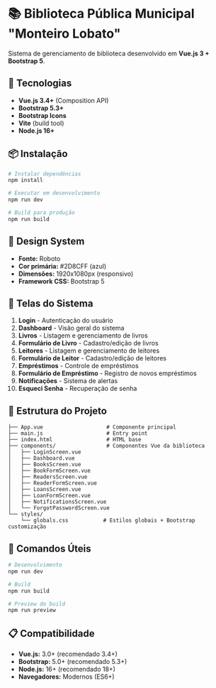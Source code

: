 # 📚 Biblioteca Pública Municipal "Monteiro Lobato"

Sistema de gerenciamento de biblioteca desenvolvido em **Vue.js 3 + Bootstrap 5**.

## 🚀 Tecnologias

- **Vue.js 3.4+** (Composition API)
- **Bootstrap 5.3+** 
- **Bootstrap Icons**
- **Vite** (build tool)
- **Node.js 16+**

## 📦 Instalação

```bash
# Instalar dependências
npm install

# Executar em desenvolvimento
npm run dev

# Build para produção
npm run build
```

## 🎨 Design System

- **Fonte:** Roboto
- **Cor primária:** #2D8CFF (azul)
- **Dimensões:** 1920x1080px (responsivo)
- **Framework CSS:** Bootstrap 5

## 📱 Telas do Sistema

1. **Login** - Autenticação do usuário
2. **Dashboard** - Visão geral do sistema
3. **Livros** - Listagem e gerenciamento de livros
4. **Formulário de Livro** - Cadastro/edição de livros
5. **Leitores** - Listagem e gerenciamento de leitores
6. **Formulário de Leitor** - Cadastro/edição de leitores
7. **Empréstimos** - Controle de empréstimos
8. **Formulário de Empréstimo** - Registro de novos empréstimos
9. **Notificações** - Sistema de alertas
10. **Esqueci Senha** - Recuperação de senha

## 📂 Estrutura do Projeto

```
├── App.vue                    # Componente principal
├── main.js                    # Entry point
├── index.html                 # HTML base
├── components/                # Componentes Vue da biblioteca
│   ├── LoginScreen.vue
│   ├── Dashboard.vue
│   ├── BooksScreen.vue
│   ├── BookFormScreen.vue
│   ├── ReadersScreen.vue
│   ├── ReaderFormScreen.vue
│   ├── LoansScreen.vue
│   ├── LoanFormScreen.vue
│   ├── NotificationsScreen.vue
│   └── ForgotPasswordScreen.vue
└── styles/
    └── globals.css           # Estilos globais + Bootstrap customização
```

## 🔧 Comandos Úteis

```bash
# Desenvolvimento
npm run dev

# Build
npm run build

# Preview do build
npm run preview
```

## 📋 Compatibilidade

- **Vue.js:** 3.0+ (recomendado 3.4+)
- **Bootstrap:** 5.0+ (recomendado 5.3+)
- **Node.js:** 16+ (recomendado 18+)
- **Navegadores:** Modernos (ES6+)